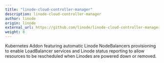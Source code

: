 ```yaml
---
title: "linode-cloud-controller-manager"
description: linode-cloud-controller-manager
author: linode
origin: linode
external_url: https://github.com/linode/linode-cloud-controller-manager
weight: 8
---
```


Kubernetes Addon featuring automatic Linode NodeBalancers provisioning to enable LoadBalancer services and Linode status reporting to allow resources to be rescheduled when Linodes are powered down or removed.
